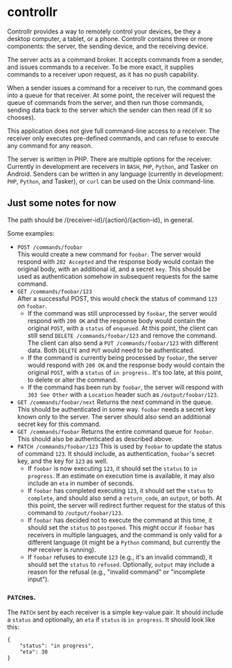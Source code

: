 # controllr

Controllr provides a way to remotely control your devices, be they a desktop computer, a tablet, or a phone. Controllr contains three or more components: the server, the sending device, and the receiving device.

The server acts as a command broker. It accepts commands from a sender, and issues commands to a receiver. To be more exact, it supplies commands to a receiver upon request, as it has no push capability.

When a sender issues a command for a receiver to run, the command goes into a queue for that receiver. At some point, the receiver will request the queue of commands from the server, and then run those commands, sending data back to the server which the sender can then read (if it so chooses).

This application does not give full command-line access to a receiver. The receiver only executes pre-defined commands, and can refuse to execute any command for any reason.

The server is written in PHP. There are multiple options for the receiver. Currently in development are receivers in `BASH`, `PHP`, `Python`, and Tasker on Android. Senders can be written in any language (currently in development: `PHP`, `Python`, and Tasker), or `curl` can be used on the Unix command-line.

## Just some notes for now

The path should be /{receiver-id}/{action}/{action-id}, in general.

Some examples:

* `POST /commands/foobar`   
  This would create a new command for `foobar`. The server would respond with `202 Accepted` and the response body would contain the original body, with an additional id, and a secret `key`. This should be used as authentication somehow in subsequent requests for the same command.
* `GET /commands/foobar/123`   
  After a successful POST, this would check the status of command `123` on `foobar`.
  - If the command was still unprocessed by `foobar`, the server would respond with `200 OK` and the response body would contain the original `POST`, with a `status` of `enqueued`. At this point, the client can still send `DELETE /commands/foobar/123` and remove the command. The client can also send a `PUT /commands/foobar/123` with different data. Both `DELETE` and `PUT` would need to be authenticated.
  - If the command is currently being processed by `foobar`, the server would respond with `200 OK` and the response body would  contain the original `POST`, with a `status` of `in progress`.. It's too late, at this point, to delete or alter the command.
  - If the command has been run by `foobar`, the server will respond with `303 See Other` with a `Location` header such as `/output/foobar/123`.
* `GET /commands/foobar/next`
  Returns the next command in the queue. This should be authenticated in some way. `foobar` needs a secret key known only to the server. The server should also send an additional secret key for this command.
* `GET /commands/foobar`
  Returns the entire command queue for `foobar`. This should also be authenticated as described above.
* `PATCH /commands/foobar/123`
  This is used by `foobar` to update the status of command `123`. It should include, as authentication, `foobar`'s secret key, and the key for `123` as well.
  - If `foobar` is now executing `123`, it should set the `status` to `in progress`. If an estimate on execution time is available, it may also include an `eta` in number of seconds.
  - If `foobar` has completed executing `123`, it should set the `status` to `complete`, and should also send a `return_code`, an `output`, or both. At this point, the server will redirect further request for the status of this command to `/output/foobar/123`.
  - If `foobar` has decided not to execute the command at this time, it should set the `status` to `postponed`. This might occur if `foobar` has receivers in multiple languages, and the command is only valid for a different language (it might be a `Python` command, but currently the `PHP` receiver is running).
  - If `foobar` refuses to execute `123` (e.g., it's an invalid command), it should set the `status` to `refused`. Optionally, `output` may include a reason for the refusal (e.g., "invalid command" or "incomplete input").

### `PATCH`es.

The `PATCH` sent by each receiver is a simple key-value pair. It should include a `status` and optionally, an `eta` if `status` is `in progress`. It should look like this:

    {
	    "status": "in progress",
		"eta": 30
	}

